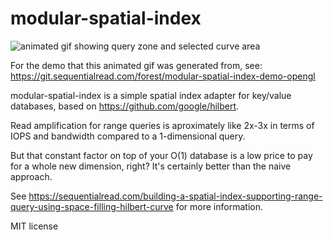 # modular-spatial-index

![animated gif showing query zone and selected curve area](https://sequentialread.com/content/images/2021/06/hilbert.gif)

For the demo that this animated gif was generated from, see: https://git.sequentialread.com/forest/modular-spatial-index-demo-opengl



modular-spatial-index is a simple spatial index adapter for key/value databases, based on https://github.com/google/hilbert.

Read amplification for range queries is aproximately like 2x-3x in terms of IOPS and bandwidth compared to a 1-dimensional query.

But that constant factor on top of your O(1) database is a low price to pay for a whole new dimension, right? It's certainly better than the naive approach.

See https://sequentialread.com/building-a-spatial-index-supporting-range-query-using-space-filling-hilbert-curve
for more information.


MIT license 